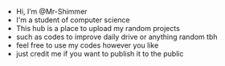 - Hi, I’m @Mr-Shimmer
- I'm a student of computer science
- This hub is a place to upload my random projects
- such as codes to improve daily drive or anything random tbh
- feel free to use my codes however you like
- just credit me if you want to publish it to the public 

<!---
Mr-Shimmer/Mr-Shimmer is a ✨ special ✨ repository because its `README.md` (this file) appears on your GitHub profile.
You can click the Preview link to take a look at your changes.
--->
